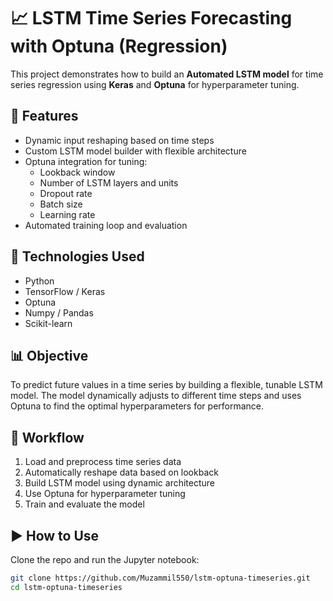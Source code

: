 # 📈 LSTM Time Series Forecasting with Optuna (Regression)

This project demonstrates how to build an **Automated LSTM model** for time series regression using **Keras** and **Optuna** for hyperparameter tuning.

## 🚀 Features
- Dynamic input reshaping based on time steps
- Custom LSTM model builder with flexible architecture
- Optuna integration for tuning:
  - Lookback window
  - Number of LSTM layers and units
  - Dropout rate
  - Batch size
  - Learning rate
- Automated training loop and evaluation

## 🧠 Technologies Used
- Python  
- TensorFlow / Keras  
- Optuna  
- Numpy / Pandas  
- Scikit-learn  

## 📊 Objective
To predict future values in a time series by building a flexible, tunable LSTM model. The model dynamically adjusts to different time steps and uses Optuna to find the optimal hyperparameters for performance.

## 🧪 Workflow
1. Load and preprocess time series data
2. Automatically reshape data based on lookback
3. Build LSTM model using dynamic architecture
4. Use Optuna for hyperparameter tuning
5. Train and evaluate the model

## ▶️ How to Use
Clone the repo and run the Jupyter notebook:

```bash
git clone https://github.com/Muzammil550/lstm-optuna-timeseries.git
cd lstm-optuna-timeseries
